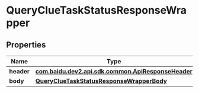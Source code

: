 

# QueryClueTaskStatusResponseWrapper


## Properties

Name | Type | Description | Notes
------------ | ------------- | ------------- | -------------
**header** | [**com.baidu.dev2.api.sdk.common.ApiResponseHeader**](com.baidu.dev2.api.sdk.common.ApiResponseHeader.md) |  |  [optional]
**body** | [**QueryClueTaskStatusResponseWrapperBody**](QueryClueTaskStatusResponseWrapperBody.md) |  |  [optional]



